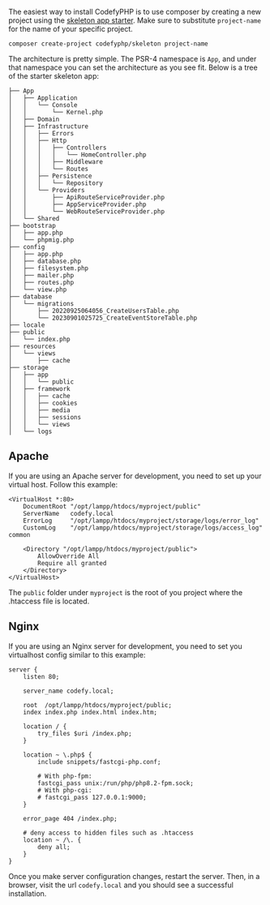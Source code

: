 The easiest way to install CodefyPHP is to use composer by creating a new project using the 
[skeleton app starter](https://github.com/codefyphp/skeleton). Make sure to substitute `project-name` for the name of 
your specific project.

    composer create-project codefyphp/skeleton project-name

The architecture is pretty simple. The PSR-4 namespace is `App`, and under that namespace you can set the architecture 
as you see fit. Below is a tree of the starter skeleton app:

    ├── App
    │   ├── Application
    │   │   └── Console
    │   │       └── Kernel.php
    │   ├── Domain
    │   ├── Infrastructure
    │   │   ├── Errors
    │   │   ├── Http
    │   │   │   ├── Controllers
    │   │   │   │   └── HomeController.php
    │   │   │   ├── Middleware
    │   │   │   └── Routes
    │   │   ├── Persistence
    │   │   │   └── Repository
    │   │   └── Providers
    │   │       ├── ApiRouteServiceProvider.php
    │   │       ├── AppServiceProvider.php
    │   │       └── WebRouteServiceProvider.php
    │   └── Shared
    ├── bootstrap
    │   ├── app.php
    │   └── phpmig.php
    ├── config
    │   ├── app.php
    │   ├── database.php
    │   ├── filesystem.php
    │   ├── mailer.php
    │   ├── routes.php
    │   └── view.php
    ├── database
    │   └── migrations
    │       ├── 20220925064056_CreateUsersTable.php
    │       └── 20230901025725_CreateEventStoreTable.php
    ├── locale
    ├── public
    │   └── index.php
    ├── resources
    │   └── views
    │       ├── cache
    ├── storage
    │   ├── app
    │   │   └── public
    │   ├── framework
    │   │   ├── cache
    │   │   ├── cookies
    │   │   ├── media
    │   │   ├── sessions
    │   │   └── views
    │   └── logs

Apache
------

If you are using an Apache server for development, you need to set up your virtual host. Follow this example:

    <VirtualHost *:80>
        DocumentRoot "/opt/lampp/htdocs/myproject/public"
        ServerName   codefy.local
        ErrorLog     "/opt/lampp/htdocs/myproject/storage/logs/error_log"
        CustomLog    "/opt/lampp/htdocs/myproject/storage/logs/access_log" common
    
        <Directory "/opt/lampp/htdocs/myproject/public">
            AllowOverride All
            Require all granted
        </Directory>
    </VirtualHost>

The `public` folder under `myproject` is the root of you project where the .htaccess file is located.

Nginx
-----

If you are using an Nginx server for development, you need to set you virtualhost config similar to this example:

    server {
        listen 80;
    
        server_name codefy.local;
    
        root  /opt/lampp/htdocs/myproject/public;
        index index.php index.html index.htm;
    
        location / {
            try_files $uri /index.php;
        }
    
        location ~ \.php$ {
            include snippets/fastcgi-php.conf;
    
            # With php-fpm:
            fastcgi_pass unix:/run/php/php8.2-fpm.sock;
            # With php-cgi:
            # fastcgi_pass 127.0.0.1:9000;
        }
    
        error_page 404 /index.php;
    
        # deny access to hidden files such as .htaccess
        location ~ /\. {
            deny all;
        }
    }


Once you make server configuration changes, restart the server. Then, in a browser, visit the url `codefy.local` and 
you should see a successful installation.